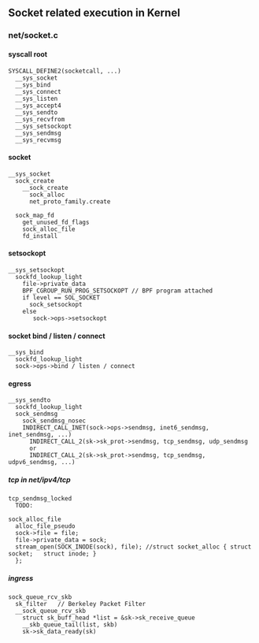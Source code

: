 ## Socket related execution in Kernel

### net/socket.c

#### syscall root
```
SYSCALL_DEFINE2(socketcall, ...)
  __sys_socket
  __sys_bind
  __sys_connect
  __sys_listen
  __sys_accept4
  __sys_sendto
  __sys_recvfrom
  __sys_setsockopt
  __sys_sendmsg
  __sys_recvmsg

```

#### socket
```
__sys_socket
  sock_create
    __sock_create
      sock_alloc
      net_proto_family.create

  sock_map_fd
    get_unused_fd_flags
    sock_alloc_file
    fd_install

```

#### setsockopt
```
__sys_setsockopt
  sockfd_lookup_light
    file->private_data
    BPF_CGROUP_RUN_PROG_SETSOCKOPT // BPF program attached
    if level == SOL_SOCKET
      sock_setsockopt
    else
       sock->ops->setsockopt
```

#### socket bind / listen / connect
```
__sys_bind
  sockfd_lookup_light
  sock->ops->bind / listen / connect
```


####  egress
```
__sys_sendto
  sockfd_lookup_light
  sock_sendmsg
    sock_sendmsg_nosec
    INDIRECT_CALL_INET(sock->ops->sendmsg, inet6_sendmsg, inet_sendmsg, ...)
      INDIRECT_CALL_2(sk->sk_prot->sendmsg, tcp_sendmsg, udp_sendmsg
      or
      INDIRECT_CALL_2(sk->sk_prot->sendmsg, tcp_sendmsg, udpv6_sendmsg, ...)
```

##### tcp in net/ipv4/tcp
```
tcp_sendmsg_locked
  TODO:
```

```
sock_alloc_file
  alloc_file_pseudo
  sock->file = file;
  file->private_data = sock;
  stream_open(SOCK_INODE(sock), file); //struct socket_alloc { struct socket;	struct inode; }
  };
```

##### ingress
```
sock_queue_rcv_skb
  sk_filter   // Berkeley Packet Filter
  __sock_queue_rcv_skb
    struct sk_buff_head *list = &sk->sk_receive_queue
    __skb_queue_tail(list, skb)
    sk->sk_data_ready(sk)
```
